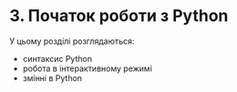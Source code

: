 # 3. Початок роботи з Python

У цьому розділі розглядаються:

-  синтаксис Python
-  робота в інтерактивному режимі
-  змінні в Python

